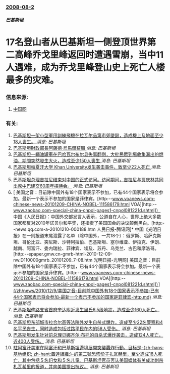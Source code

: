 ### [2008-08-2](/news/2008/08/2/index.md)

##### 巴基斯坦
#  17名登山者从巴基斯坦一侧登顶世界第二高峰乔戈里峰返回时遭遇雪崩，当中11人遇难，成为乔戈里峰登山史上死亡人楼最多的灾难。




### 信息来源:

1. [中国网](http://www.china.com.cn/news/txt/2008-08/04/content_16125385.htm)

### 有关:

1. [巴基斯坦一架小型軍用訓練飛機在拉瓦尔品第市郊墜毀，造成機上及地面至少18人喪生。 ](/zh/news/2019/07/30/巴基斯坦一架小型軍用訓練飛機在拉瓦尔品第市郊墜毀-造成機上及地面至少18人喪生.md) _消息: 巴基斯坦_
2. [巴基斯坦財政部長阿薩德·烏馬爾辭職 ](/zh/news/2019/04/18/巴基斯坦財政部長阿薩德-烏馬爾辭職.md) _消息: 巴基斯坦_
3. [巴基斯坦一輛油罐車在巴哈瓦尔布尔县失事翻側，大批民眾到場收集漏出的燃油，期間突然發生大火，造成至少150人喪生 ](/zh/news/2017/06/25/巴基斯坦一輛油罐車在巴哈瓦尔布尔县失事翻側-大批民眾到場收集漏出的燃油-期間突然發生大火-造成至少150人喪生.md) _消息: 巴基斯坦_
4. [巴基斯坦帕夏汗大学 Khan University发生袭击事件，致至少22人死亡 ](/zh/news/2016/01/20/巴基斯坦帕夏汗大学-Khan-University发生袭击事件-致至少22人死亡.md) _消息: 巴基斯坦_
5. [巴基斯坦总理吉拉尼结束对中国的正式访问。访问期间，吉拉尼与贾庆林共同出席中巴建交60周年招待会。](/zh/news/2011/05/20/巴基斯坦总理吉拉尼结束对中国的正式访问-访问期间-吉拉尼与贾庆林共同出席中巴建交60周年招待会.md) _消息: 巴基斯坦_
6. [ 美国之音：目前除中国外有18个国家表示不参加，已有44个国家表示将会参加。最新一个表示不参加的国家是菲律宾。[http:--www.voanews.com-chinese-news-20101209-CHINA-NOBEL-111586179.html VOA][http:--www.zaobao.com-special-china-cnpol-pages1-cnpol081221d.shtml]） 中国《人民日报》：中国外交部发言人表示，公道自在人心，世界上绝大多数国家都反对2010年诺贝尔和平奖，还指责了美国国会的决议颠倒黑白。[http:--news.qq.com-a-20101210-000188.htm 人民日报-腾讯网]* 中国《光明日报》在一则报道末尾泄露了名单（除中国外，一共18个）：俄罗斯、哈萨克斯坦、哥伦比亚、突尼斯、沙特阿拉伯、巴基斯坦、塞尔维亚、伊拉克、伊朗、越南、阿富汗、委内瑞拉、菲律宾、埃及、苏丹、乌克兰、古巴和摩洛哥。[http:--epaper.gmw.cn-gmrb-html-2010-12-09-nw.D110000gmrb_20101209_7-08.htm 光明日报-光明网] 美国之音：目前除中国外有18个国家表示不参加，已有44个国家表示将会参加。最新一个表示不参加的国家是菲律宾。[http:--www.voanews.com-chinese-news-20101209-CHINA-NOBEL-111586179.html VOA][http:--www.zaobao.com-special-china-cnpol-pages1-cnpol081221d.shtml]）](/zh/news/2010/12/9/美国之音-目前除中国外有18个国家表示不参加-已有44个国家表示将会参加-最新一个表示不参加的国家是菲律宾-http.md) _消息: 巴基斯坦_
7. [巴基斯坦俾路支省首府奎达附近发生里氏6.5级地震，造成至少160人死亡。](/zh/news/2008/10/29/巴基斯坦俾路支省首府奎达附近发生里氏65级地震-造成至少160人死亡.md) _消息: 巴基斯坦_
8. [巴基斯坦东部城市拉合尔高等法院外发生自杀式爆炸，造成至少22名警察和4名平民丧生，同时造成包括过路平民在内的58人受伤。](/zh/news/2008/01/10/巴基斯坦东部城市拉合尔高等法院外发生自杀式爆炸-造成至少22名警察和4名平民丧生-同时造成包括过路平民在内的58人受伤.md) _消息: 巴基斯坦_
9. [巴基斯坦发生针对前总理贝娜齐尔·布托的自杀式爆炸袭击，造成124人死亡，近400人受伤。](/zh/news/2007/10/19/巴基斯坦发生针对前总理贝娜齐尔-布托的自杀式爆炸袭击-造成124人死亡-近400人受伤.md) _消息: 巴基斯坦_
10. [駐阿富汗美軍在阿富汗和巴基斯坦邊境展開突襲轟炸行動，目标是-{zh-hans:基地组织; zh-hant:蓋達組織;}-的第二號恐怖份子扎瓦赫里，至少造成18人死亡，其中包括５名妇女和５名儿童。巴基斯坦官员否认美国媒体有关成功刺杀札瓦希里的报道，并向美国提出抗议。](/zh/news/2006/01/13/駐阿富汗美軍在阿富汗和巴基斯坦邊境展開突襲轟炸行動-目标是-zh-hans-基地组织-zh-hant-蓋達組織.md) _消息: 巴基斯坦_
